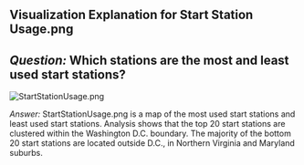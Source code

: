## Visualization Explanation for Start Station Usage.png



## _Question:_ Which stations are the most and least used start stations? 


![StartStationUsage.png](plots/StartStationUsage.png?raw=true "Title")


 _Answer:_ StartStationUsage.png is a map of the most used start stations and least used start stations. Analysis shows that the top 20 start stations are clustered within the Washington D.C. boundary. The majority of the bottom 20 start stations are located outside D.C., in Northern Virginia and Maryland suburbs. 


